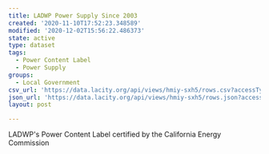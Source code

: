 ```yaml
---
title: LADWP Power Supply Since 2003
created: '2020-11-10T17:52:23.348589'
modified: '2020-12-02T15:56:22.486373'
state: active
type: dataset
tags:
  - Power Content Label
  - Power Supply
groups:
  - Local Government
csv_url: 'https://data.lacity.org/api/views/hmiy-sxh5/rows.csv?accessType=DOWNLOAD'
json_url: 'https://data.lacity.org/api/views/hmiy-sxh5/rows.json?accessType=DOWNLOAD'
layout: post

---
```

LADWP's Power Content Label certified by the California Energy Commission
